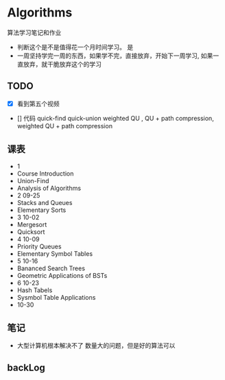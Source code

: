 # Algorithms
算法学习笔记和作业

- 判断这个是不是值得花一个月时间学习。 是
- 一周坚持学完一周的东西，如果学不完，直接放弃，开始下一周学习, 如果一直放弃，就干脆放弃这个的学习

## TODO
- [x] 看到第五个视频
- [] 代码 quick-find quick-union weighted QU , QU + path compression, weighted QU + path compression

## 课表
- 1
- Course Introduction
- Union-Find
- Analysis of Algorithms
- 2 09-25
- Stacks and Queues
- Elementary Sorts
- 3 10-02
- Mergesort
- Quicksort
- 4 10-09
- Priority Queues
- Elementary Symbol Tables
- 5 10-16
- Bananced Search Trees
-  Geometric Applications of BSTs
- 6 10-23
- Hash Tabels
- Sysmbol Table Applications
- 10-30

## 笔记
- 大型计算机根本解决不了 数量大的问题，但是好的算法可以

## backLog
